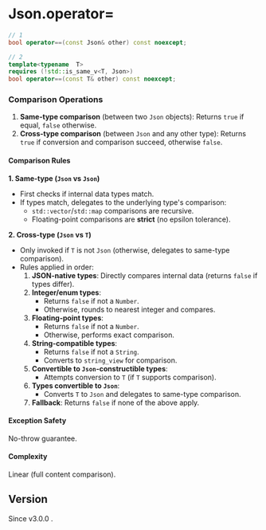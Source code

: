 # **Json.operator=**

```cpp
// 1
bool operator==(const Json& other) const noexcept;

// 2
template<typename  T>
requires (!std::is_same_v<T, Json>)
bool operator==(const T& other) const noexcept;
```

### Comparison Operations

1. **Same-type comparison** (between two `Json` objects): Returns `true` if equal, `false` otherwise.
2. **Cross-type comparison** (between `Json` and any other type): Returns `true` if conversion and comparison succeed, otherwise `false`.

#### Comparison Rules

**1. Same-type (`Json` vs `Json`)**
- First checks if internal data types match.
- If types match, delegates to the underlying type's comparison:
    - `std::vector`/`std::map` comparisons are recursive.
    - Floating-point comparisons are **strict** (no epsilon tolerance).

**2. Cross-type (`Json` vs `T`)**
- Only invoked if `T` is not `Json` (otherwise, delegates to same-type comparison).
- Rules applied in order:
    1. **JSON-native types**: Directly compares internal data (returns `false` if types differ).
    2. **Integer/enum types**:
        - Returns `false` if not a `Number`.
        - Otherwise, rounds to nearest integer and compares.
    3. **Floating-point types**:
        - Returns `false` if not a `Number`.
        - Otherwise, performs exact comparison.
    4. **String-compatible types**:
        - Returns `false` if not a `String`.
        - Converts to `string_view` for comparison.
    5. **Convertible to `Json`-constructible types**:
        - Attempts conversion to `T` (if `T` supports comparison).
    6. **Types convertible to `Json`**:
        - Converts `T` to `Json` and delegates to same-type comparison.
    7. **Fallback**: Returns `false` if none of the above apply.

#### Exception Safety
No-throw guarantee.

#### Complexity
Linear (full content comparison).

## Version

Since v3.0.0 .
